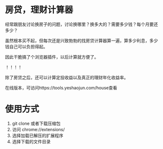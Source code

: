 # 房贷，理财计算器

经常跟朋友讨论换房子的问题，讨论换哪里？换多大的？需要多少钱？每个月要还多少？

虽然根本买不起，但每次还是兴致勃勃的找房贷计算器算一遍，算多少利息，多少钱自己可以负担得起。

因此干脆搞了个浏览器插件，以后计算就方便了。

！！！！

除了房贷之后，还可以计算定投收益以及真正的理财年化收益率。

在线版本，可访问https://tools.yeshaojun.com/house查看

# 使用方式

1. git clone 或者下载压缩包
2. 访问 chrome://extensions/
3. 选择加载已解压的扩展程序
4. 选择下载的文件目录
